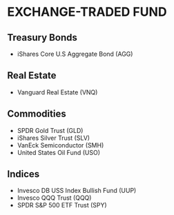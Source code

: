 # EXCHANGE-TRADED FUND

## Treasury Bonds

- iShares Core U.S Aggregate Bond (AGG)

## Real Estate

- Vanguard Real Estate (VNQ)

## Commodities

- SPDR Gold Trust (GLD)
- iShares Silver Trust (SLV)
- VanEck Semiconductor (SMH)
- United States Oil Fund (USO)

## Indices

- Invesco DB USS Index Bullish Fund (UUP)
- Invesco QQQ Trust (QQQ)
- SPDR S&P 500 ETF Trust (SPY)